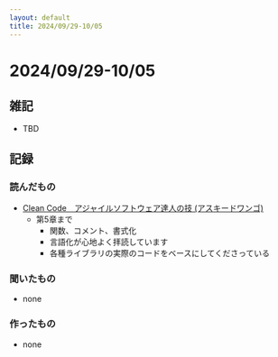 ```yaml
---
layout: default
title: 2024/09/29-10/05
---
```


# 2024/09/29-10/05

## 雑記

* TBD

## 記録

### 読んだもの

* [Clean Code　アジャイルソフトウェア達人の技 (アスキードワンゴ)](https://amzn.asia/d/hglcFc7)
  * 第5章まで
    * 関数、コメント、書式化
    * 言語化が心地よく拝読しています
    * 各種ライブラリの実際のコードをベースにしてくださっている

### 聞いたもの

* none

### 作ったもの

* none

